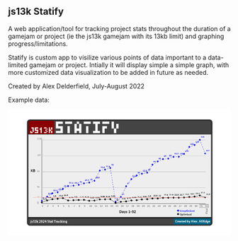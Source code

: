 ## js13k Statify

A web application/tool for tracking project stats throughout the duration of a gamejam or project (ie the js13k gamejam with its 13kb limit) and graphing progress/limitations.

Statify is custom app to visilize various points of data important to a data-limited gamejam or project. Intially it will display simple a simple graph, with more customized data visualization to be added in future as needed. 

Created by Alex Delderfield, July-August 2022

Example data:

![example](doc/StatifyEnd2024.png)
